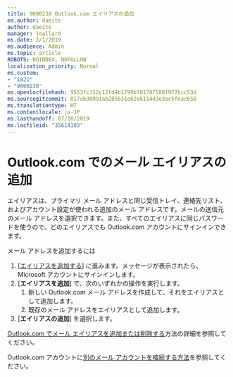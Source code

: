 ```yaml
---
title: 9000238 Outlook.com エイリアスの追加
ms.author: daeite
author: daeite
manager: joallard
ms.date: 3/1/2019
ms.audience: Admin
ms.topic: article
ROBOTS: NOINDEX, NOFOLLOW
localization_priority: Normal
ms.custom:
- "1821"
- "9000238"
ms.openlocfilehash: 9553fc152c12fd4b1799b781707588f977bcc53d
ms.sourcegitcommit: 017ab30091ab205b31e62e611443e3ac5feac658
ms.translationtype: HT
ms.contentlocale: ja-JP
ms.lasthandoff: 07/10/2019
ms.locfileid: "35614103"
---
```

# <a name="add-an-email-alias-in-outlookcom"></a>Outlook.com でのメール エイリアスの追加

エイリアスは、プライマリ メール アドレスと同じ受信トレイ、連絡先リスト、およびアカウント設定が使われる追加のメール アドレスです。メールの送信元のメール アドレスを選択できます。また、すべてのエイリアスに同じパスワードを使うので、どのエイリアスでも Outlook.com アカウントにサインインできます。

メール アドレスを追加するには

1. [[エイリアスを追加する](https://go.microsoft.com/fwlink/p/?linkid=864833)] に進みます。メッセージが表示されたら、Microsoft アカウントにサインインします。
2. [**エイリアスを追加**] で、次のいずれかの操作を実行します。
    1. 新しい Outlook.com メール アドレスを作成して、それをエイリアスとして追加します。
    2. 既存のメール アドレスをエイリアスとして追加します。
3. [**エイリアスの追加**] を選択します。

[Outlook.com でメール エイリアスを追加または削除する](https://support.office.com/article/459b1989-356d-40fa-a689-8f285b13f1f2?wt.mc_id=Office_Outlook_com_Alchemy)方法の詳細を参照してください。  

Outlook.com アカウントに[別のメール アカウントを接続する方法](https://support.office.com/article/c5224df4-5885-4e79-91ba-523aa743f0ba?wt.mc_id=Office_Outlook_com_Alchemy)を参照してください。